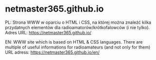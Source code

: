 # netmaster365.github.io
PL: Strona WWW w oparciu o HTML i CSS, na której można znaleźć kilka przydatnych elementów dla radioamatorów/krótkofalowców (i nie tylko).
Adres URL: https://netmaster365.github.io/

EN: WWW site which is based on HTML & CSS languages. There are multiple of useful informations for radioamateurs (and not only for them)
URL adress: https://netmaster365.github.io/en/
